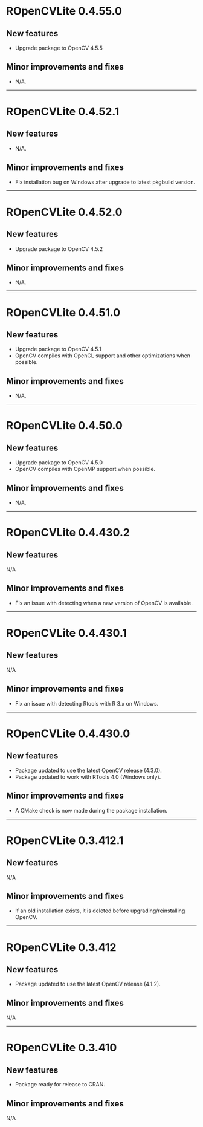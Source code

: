 # ROpenCVLite 0.4.55.0

## New features

* Upgrade package to OpenCV 4.5.5

## Minor improvements and fixes

* N/A.

---

# ROpenCVLite 0.4.52.1

## New features

* N/A.

## Minor improvements and fixes

* Fix installation bug on Windows after upgrade to latest pkgbuild version.

---

# ROpenCVLite 0.4.52.0

## New features

* Upgrade package to OpenCV 4.5.2

## Minor improvements and fixes

* N/A.

---

# ROpenCVLite 0.4.51.0

## New features

* Upgrade package to OpenCV 4.5.1
* OpenCV compiles with OpenCL support and other optimizations when possible. 

## Minor improvements and fixes

* N/A.

---

# ROpenCVLite 0.4.50.0

## New features

* Upgrade package to OpenCV 4.5.0
* OpenCV compiles  with OpenMP support when possible. 

## Minor improvements and fixes

* N/A.

---

# ROpenCVLite 0.4.430.2

## New features

N/A

## Minor improvements and fixes

* Fix an issue with detecting when a new version of OpenCV is available.

---

# ROpenCVLite 0.4.430.1

## New features

N/A

## Minor improvements and fixes

* Fix an issue with detecting Rtools with R 3.x on Windows.

---

# ROpenCVLite 0.4.430.0

## New features

* Package updated to use the latest OpenCV release (4.3.0).
* Package updated to work with RTools 4.0 (Windows only).

## Minor improvements and fixes

* A CMake check is now made during the package installation.

---

# ROpenCVLite 0.3.412.1

## New features

N/A

## Minor improvements and fixes

* If an old installation exists, it is deleted before upgrading/reinstalling OpenCV. 

---

# ROpenCVLite 0.3.412

## New features

* Package updated to use the latest OpenCV release (4.1.2). 

## Minor improvements and fixes

N/A

---

# ROpenCVLite 0.3.410

## New features

* Package ready for release to CRAN. 

## Minor improvements and fixes

N/A